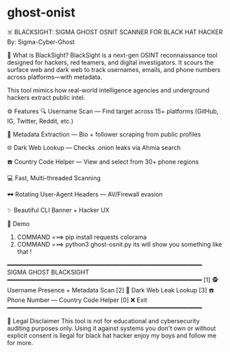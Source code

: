 # ghost-onist
☠️ BLACKSIGHT: SIGMA GHOST OSNIT SCANNER FOR BLACK HAT HACKER By: Sigma-Cyber-Ghost

📂 What is BlackSight?
BlackSight is a next-gen OSINT reconnaissance tool designed for hackers, red teamers, and digital investigators. It scours the surface web and dark web to track usernames, emails, and phone numbers across platforms—with metadata.

This tool mimics how real-world intelligence agencies and underground hackers extract public intel.

⚙️ Features
🔍 Username Scan — Find target across 15+ platforms (GitHub, IG, Twitter, Reddit, etc.)

🧠 Metadata Extraction — Bio + follower scraping from public profiles

🌐 Dark Web Lookup — Checks .onion leaks via Ahmia search

☎️ Country Code Helper — View and select from 30+ phone regions

💻 Fast, Multi-threaded Scanning

🕶️ Rotating User-Agent Headers — AV/Firewall evasion

✨ Beautiful CLI Banner + Hacker UX

🧪 Demo

1) COMMAND ===> pip install requests colorama
2) COMMAND ===> python3 ghost-osnit.py 
its will show you something like that !

━━━━━━━━━━━━━━━━━━━━━━━━━━━━━━━━━━━━━━━━━━━━━━━━━━━━━━
                 SIGMA GHOST BLACKSIGHT               
━━━━━━━━━━━━━━━━━━━━━━━━━━━━━━━━━━━━━━━━━━━━━━━━━━━━━━
 [1] 🕵️  Username Presence + Metadata Scan
 [2] 🧩 Dark Web Leak Lookup
 [3] ☎️  Phone Number — Country Code Helper
 [0] ❌ Exit
━━━━━━━━━━━━━━━━━━━━━━━━━━━━━━━━━━━━━━━━━━━━━━━━━━━━━━

🔐 Legal Disclaimer
This tool is not for educational and cybersecurity auditing purposes only.
Using it against systems you don't own or without explicit consent is llegal for black hat hacker 
enjoy my boys and follow me for more.
